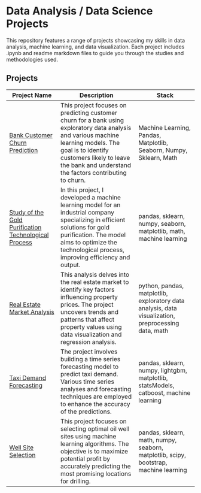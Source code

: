 # Data Analysis / Data Science Projects
This repository features a range of projects showcasing my skills in data analysis, machine learning, and data visualization. Each project includes .ipynb and readme markdown files to guide you through the studies and methodologies used.

## Projects

| Project Name            | Description                                                                                                         | Stack                       |
|-------------------------|---------------------------------------------------------------------------------------------------------------------|-------------------------------------------|
| [Bank Customer Churn Prediction](https://github.com/ivanrdnv/yandex-practicum/tree/main/bank-customer-churn-prediction) | This project focuses on predicting customer churn for a bank using exploratory data analysis and various machine learning models. The goal is to identify customers likely to leave the bank and understand the factors contributing to churn. | Machine Learning, Pandas, Matplotlib, Seaborn, Numpy, Sklearn, Math|
| [Study of the Gold Purification Technological Process](https://github.com/ivanrdnv/yandex-practicum/tree/main/study-of-the-gold-purification-technological-process) |  In this project, I developed a machine learning model for an industrial company specializing in efficient solutions for gold purification. The model aims to optimize the technological process, improving efficiency and output. | pandas, sklearn, numpy, seaborn, matplotlib, math, machine learning|
| [Real Estate Market Analysis](https://github.com/ivanrdnv/yandex-practicum/tree/main/real-estate-market-analysis) | This analysis delves into the real estate market to identify key factors influencing property prices. The project uncovers trends and patterns that affect property values using data visualization and regression analysis. | python, pandas, matplotlib, exploratory data analysis, data visualization, preprocessing data, math|
| [Taxi Demand Forecasting](https://github.com/ivanrdnv/yandex-practicum/tree/main/taxi-demand-forecasting) | The project involves building a time series forecasting model to predict taxi demand. Various time series analyses and forecasting techniques are employed to enhance the accuracy of the predictions. | pandas, sklearn, numpy, lightgbm, matplotlib, statsModels, catboost, machine learning|
| [Well Site Selection](https://github.com/ivanrdnv/yandex-practicum/tree/main/well-site-selection) | This project focuses on selecting optimal oil well sites using machine learning algorithms. The objective is to maximize potential profit by accurately predicting the most promising locations for drilling. | pandas, sklearn, math, numpy, seaborn, matplotlib, scipy, bootstrap, machine learning |
